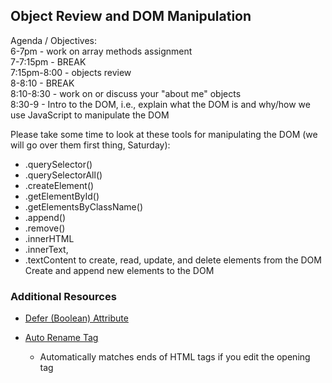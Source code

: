 ## Object Review and DOM Manipulation

Agenda / Objectives:<br>
6-7pm - work on array methods assignment <br>
7-7:15pm - BREAK <br>
7:15pm-8:00 - objects review <br>
8-8:10 - BREAK <br>
8:10-8:30 - work on or discuss your "about me" objects <br>
8:30-9 - Intro to the DOM, i.e., explain what the DOM is and why/how we use JavaScript to manipulate the DOM

Please take some time to look at these tools for manipulating the DOM (we will go over them first thing, Saturday):

- .querySelector()
- .querySelectorAll()
- .createElement()
- .getElementById()
- .getElementsByClassName()
- .append()
- .remove()
- .innerHTML
- .innerText,
- .textContent to create, read, update, and delete elements from the DOM
Create and append new elements to the DOM


### Additional Resources
- [Defer (Boolean) Attribute](https://www.w3schools.com/tags/att_defer.asp)

- [Auto Rename Tag](https://marketplace.visualstudio.com/items?itemName=formulahendry.auto-rename-tag)
    - Automatically matches ends of HTML tags if you edit the opening tag